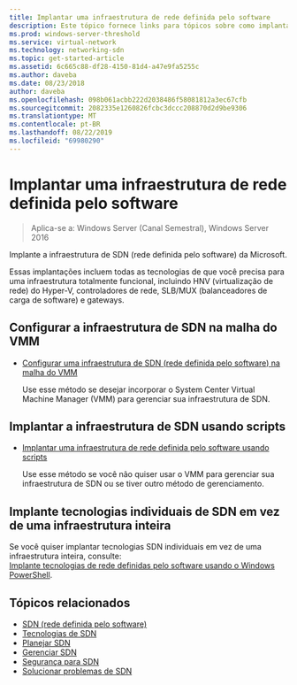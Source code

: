 ```yaml
---
title: Implantar uma infraestrutura de rede definida pelo software
description: Este tópico fornece links para tópicos sobre como implantar uma infraestrutura de SDN (rede definida pelo software) da Microsoft usando scripts no Windows Server 2016.
ms.prod: windows-server-threshold
ms.service: virtual-network
ms.technology: networking-sdn
ms.topic: get-started-article
ms.assetid: 6c665c88-df28-4150-81d4-a47e9fa5255c
ms.author: daveba
ms.date: 08/23/2018
author: daveba
ms.openlocfilehash: 098b061acbb222d2038486f58081812a3ec67cfb
ms.sourcegitcommit: 2082335e1260826fcbc3dccc208870d2d9be9306
ms.translationtype: MT
ms.contentlocale: pt-BR
ms.lasthandoff: 08/22/2019
ms.locfileid: "69980290"
---
```

# <a name="deploy-a-software-defined-network-infrastructure"></a>Implantar uma infraestrutura de rede definida pelo software

>Aplica-se a: Windows Server (Canal Semestral), Windows Server 2016

Implante a infraestrutura de SDN (rede definida pelo software) da Microsoft.   
  
Essas implantações incluem todas as tecnologias de que você precisa para uma infraestrutura totalmente funcional, incluindo HNV (virtualização de rede) do Hyper-V, controladores de rede, SLB/MUX (balanceadores de carga de software) e gateways.  
  
## <a name="set-up-sdn-infrastructure-in-the-vmm-fabric"></a>Configurar a infraestrutura de SDN na malha do VMM



  
-   [Configurar uma infraestrutura de SDN (rede definida pelo software) na malha do VMM](https://docs.microsoft.com/system-center/vmm/deploy-sdn)  
  
    Use esse método se desejar incorporar o System Center Virtual Machine Manager (VMM) para gerenciar sua infraestrutura de SDN.  
 
## <a name="deploy-sdn-infrastructure-using-scripts"></a>Implantar a infraestrutura de SDN usando scripts
 
-   [Implantar uma infraestrutura de rede definida pelo software usando scripts](../../sdn/deploy/Deploy-a-Software-Defined-Network-infrastructure-using-scripts.md)  
  
    Use esse método se você não quiser usar o VMM para gerenciar sua infraestrutura de SDN ou se tiver outro método de gerenciamento.  


## <a name="deploy-individual-sdn-technologies-instead-of-an-entire-infrastructure"></a>Implante tecnologias individuais de SDN em vez de uma infraestrutura inteira  
 Se você quiser implantar tecnologias SDN individuais em vez de uma infraestrutura inteira, consulte:  
[Implante tecnologias de rede definidas pelo software usando o Windows PowerShell](Deploy-Software-Defined-Network-Technologies-using-Windows-PowerShell.md).    
  




  


## <a name="related-topics"></a>Tópicos relacionados
- [SDN (rede definida pelo software)](../Software-Defined-Networking--SDN-.md)  
- [Tecnologias de SDN](../technologies/Software-Defined-Networking-Technologies.md)  
- [Planejar SDN](../plan/plan-a-software-defined-network-infrastructure.md)  
- [Gerenciar SDN](../manage/manage-sdn.md)
- [Segurança para SDN](../security/sdn-security-top.md)
- [Solucionar problemas de SDN](../troubleshoot/Troubleshoot-Software-Defined-Networking.md)